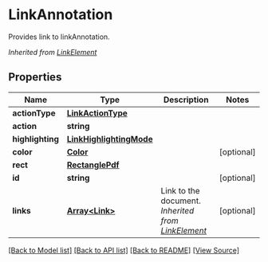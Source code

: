 ﻿# LinkAnnotation
Provides link to linkAnnotation.

*Inherited from [LinkElement](LinkElement.md)*
## Properties
Name | Type | Description | Notes
------------ | ------------- | ------------- | -------------
**actionType** | [**LinkActionType**](LinkActionType.md) |  | 
**action** | **string** |  | 
**highlighting** | [**LinkHighlightingMode**](LinkHighlightingMode.md) |  | 
**color** | [**Color**](Color.md) |  | [optional]
**rect** | [**RectanglePdf**](RectanglePdf.md) |  | 
**id** | **string** |  | [optional]
**links** | [**Array&lt;Link&gt;**](Link.md) | Link to the document.<br />*Inherited from [LinkElement](LinkElement.md)* | [optional]

[[Back to Model list]](../README.md#documentation-for-models) [[Back to API list]](../README.md#documentation-for-api-endpoints) [[Back to README]](../README.md) [[View Source]](../src/models/linkAnnotation.ts)

